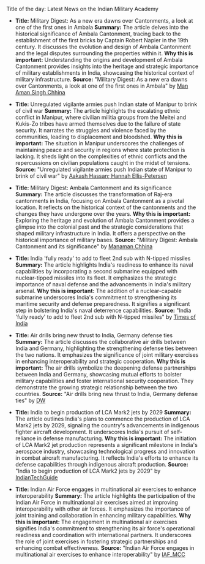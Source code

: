 Title of the day: Latest News on the Indian Military Academy

- **Title:** Military Digest: As a new era dawns over Cantonments, a look at one of the first ones in Ambala
  **Summary:** The article delves into the historical significance of Ambala Cantonment, tracing back to the establishment of the first bricks by Captain Robert Napier in the 19th century. It discusses the evolution and design of Ambala Cantonment and the legal disputes surrounding the properties within it.
  **Why this is important:** Understanding the origins and development of Ambala Cantonment provides insights into the heritage and strategic importance of military establishments in India, showcasing the historical context of military infrastructure.
  **Source:** "Military Digest: As a new era dawns over Cantonments, a look at one of the first ones in Ambala" by [Man Aman Singh Chhina](https://indianexpress.com/article/cities/chandigarh/military-digest-as-a-new-era-dawns-over-cantonments-a-look-at-one-of-the-first-ones-in-ambala-9507767/)

- **Title:** Unregulated vigilante armies push Indian state of Manipur to brink of civil war
  **Summary:** The article highlights the escalating ethnic conflict in Manipur, where civilian militia groups from the Meitei and Kukis-Zo tribes have armed themselves due to the failure of state security. It narrates the struggles and violence faced by the communities, leading to displacement and bloodshed.
  **Why this is important:** The situation in Manipur underscores the challenges of maintaining peace and security in regions where state protection is lacking. It sheds light on the complexities of ethnic conflicts and the repercussions on civilian populations caught in the midst of tensions.
  **Source:** "Unregulated vigilante armies push Indian state of Manipur to brink of civil war" by [Aakash Hassan; Hannah Ellis-Petersen](https://www.theguardian.com/world/article/2024/aug/11/unregulated-vigilante-armies-push-indian-state-of-manipur-to-brink-of-civil-war)

- **Title:** Military Digest: Ambala Cantonment and its significance
  **Summary:** The article discusses the transformation of Raj-era cantonments in India, focusing on Ambala Cantonment as a pivotal location. It reflects on the historical context of the cantonments and the changes they have undergone over the years.
  **Why this is important:** Exploring the heritage and evolution of Ambala Cantonment provides a glimpse into the colonial past and the strategic considerations that shaped military infrastructure in India. It offers a perspective on the historical importance of military bases.
  **Source:** "Military Digest: Ambala Cantonment and its significance" by [Manaman Chhina](https://twitter.com/manaman_chhina/status/1822571365746032993)

- **Title:** India 'fully ready' to add to fleet 2nd sub with N-tipped missiles
  **Summary:** The article highlights India's readiness to enhance its naval capabilities by incorporating a second submarine equipped with nuclear-tipped missiles into its fleet. It emphasizes the strategic importance of naval defense and the advancements in India's military arsenal.
  **Why this is important:** The addition of a nuclear-capable submarine underscores India's commitment to strengthening its maritime security and defense preparedness. It signifies a significant step in bolstering India's naval deterrence capabilities.
  **Source:** "India 'fully ready' to add to fleet 2nd sub with N-tipped missiles" by [Times of India](https://timesofindia.indiatimes.com/india/india-fully-ready-to-add-to-fleet-2nd-sub-with-n-tipped-missiles/articleshow/112433199.cms)

- **Title:** Air drills bring new thrust to India, Germany defense ties
  **Summary:** The article discusses the collaborative air drills between India and Germany, highlighting the strengthening defense ties between the two nations. It emphasizes the significance of joint military exercises in enhancing interoperability and strategic cooperation.
  **Why this is important:** The air drills symbolize the deepening defense partnerships between India and Germany, showcasing mutual efforts to bolster military capabilities and foster international security cooperation. They demonstrate the growing strategic relationship between the two countries.
  **Source:** "Air drills bring new thrust to India, Germany defense ties" by [DW](https://www.dw.com/en/air-drills-bring-new-thrust-to-india-germany-defense-ties/a-69862725)

- **Title:** India to begin production of LCA Mark2 jets by 2029
  **Summary:** The article outlines India's plans to commence the production of LCA Mark2 jets by 2029, signaling the country's advancements in indigenous fighter aircraft development. It underscores India's pursuit of self-reliance in defense manufacturing.
  **Why this is important:** The initiation of LCA Mark2 jet production represents a significant milestone in India's aerospace industry, showcasing technological progress and innovation in combat aircraft manufacturing. It reflects India's efforts to enhance its defense capabilities through indigenous aircraft production.
  **Source:** "India to begin production of LCA Mark2 jets by 2029" by [IndianTechGuide](https://twitter.com/IndianTechGuide/status/1822656721535549615)

- **Title:** Indian Air Force engages in multinational air exercises to enhance interoperability
  **Summary:** The article highlights the participation of the Indian Air Force in multinational air exercises aimed at improving interoperability with other air forces. It emphasizes the importance of joint training and collaboration in enhancing military capabilities.
  **Why this is important:** The engagement in multinational air exercises signifies India's commitment to strengthening its air force's operational readiness and coordination with international partners. It underscores the role of joint exercises in fostering strategic partnerships and enhancing combat effectiveness.
  **Source:** "Indian Air Force engages in multinational air exercises to enhance interoperability" by [IAF_MCC](https://x.com/IAF_MCC/status/1821378254860591404)